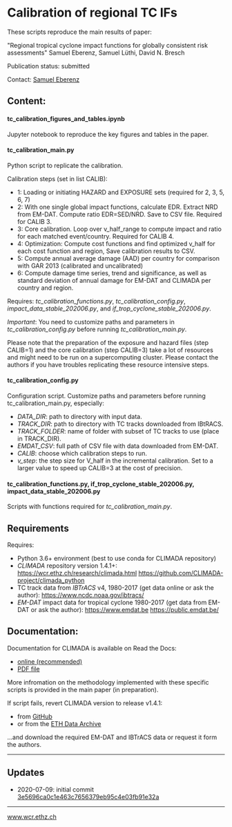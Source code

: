 # Calibration of regional TC IFs

These scripts reproduce the main results of paper:


"Regional tropical cyclone impact functions for globally consistent risk assessments"
Samuel Eberenz, Samuel Lüthi, David N. Bresch


Publication status: submitted


Contact: [Samuel Eberenz](mailto:samuel.eberenz@usys.ethz.ch)

## Content:

#### tc_calibration_figures_and_tables.ipynb
Jupyter notebook to reproduce the key figures and tables in the paper.

#### tc_calibration_main.py
Python script to replicate the calibration.

Calibration steps (set in list CALIB):
* 1:  Loading or initiating HAZARD and EXPOSURE sets (required for 2, 3, 5, 6, 7)
* 2:  With one single global impact functions, calculate EDR. Extract NRD from EM-DAT.
        Compute ratio EDR=SED/NRD. Save to CSV file. Required for CALIB 3.
* 3:  Core calibration. Loop over v_half_range to compute impact and ratio for each matched event/country. Required for CALIB 4.
* 4:  Optimization: Compute cost functions and find optimized v_half for each cost function and region,
        Save calibration results to CSV.
* 5:  Compute annual average damage (AAD) per country for comparison with GAR 2013 (calibrated and uncalibrated)
* 6:  Compute damage time series, trend and significance, as well as standard deviation of annual damage for EM-DAT and CLIMADA per country and region.

Requires: *tc_calibration_functions.py*, *tc_calibration_config.py*,
*impact_data_stable_202006.py*, and *if_trop_cyclone_stable_202006.py*.

_Important_: You need to customize paths and parameters in *tc_calibration_config.py* before running *tc_calibration_main.py*.

Please note that the preparation of the exposure and hazard files (step CALIB=1)
and the core calibration (step CALIB=3) take a lot of resources and might need to
be run on a supercomputing cluster. Please contact the authors if you have troubles
replicating these resource intensive steps.

#### tc_calibration_config.py
Configuration script.
Customize paths and parameters before running tc_calibration_main.py,
especially:
* *DATA_DIR*: path to directory with input data.
* *TRACK_DIR*: path to directory with TC tracks downloaded from IBtRACS.
* *TRACK_FOLDER*: name of folder with subset of TC tracks to use (place in TRACK_DIR).
* *EMDAT_CSV*: full path of CSV file with data downloaded from EM-DAT.
* *CALIB*: choose which calibration steps to run.
* *v_step*: the step size for V_half in the incremental calibration. Set to a larger value to speed up CALIB=3 at the cost of precision.

#### tc_calibration_functions.py, if_trop_cyclone_stable_202006.py, impact_data_stable_202006.py
Scripts with functions required for *tc_calibration_main.py*.


## Requirements

Requires:
* Python 3.6+ environment (best to use conda for CLIMADA repository)
* _CLIMADA_ repository version 1.4.1+:
        https://wcr.ethz.ch/research/climada.html
        https://github.com/CLIMADA-project/climada_python
* TC track data from _IBTrACS_ v4, 1980-2017 (get data online or ask the author):
        https://www.ncdc.noaa.gov/ibtracs/
* _EM-DAT_ impact data for tropical cyclone 1980-2017 (get data from EM-DAT or ask the author):
        https://www.emdat.be
        https://public.emdat.be/



## Documentation:

Documentation for CLIMADA is available on Read the Docs:
* [online (recommended)](https://climada-python.readthedocs.io/en/stable/)
* [PDF file](https://buildmedia.readthedocs.org/media/pdf/climada-python/stable/climada-python.pdf)

More infromation on the methodology implemented with these specific scripts is provided in the main paper (in preparation).

If script fails, revert CLIMADA version to release v1.4.1:
* from [GitHub](https://github.com/CLIMADA-project/climada_python/releases/tag/v1.4.1)
* or from the [ETH Data Archive](http://doi.org/10.5905/ethz-1007-252)

...and download the required EM-DAT and IBTrACS data or request it form the authors.

-----

## Updates

* 2020-07-09: initial commit [3e5696ca0c1e463c7656379eb95c4e03fb91e32a](https://github.com/CLIMADA-project/climada_papers/commit/3e5696ca0c1e463c7656379eb95c4e03fb91e32a)
-----

www.wcr.ethz.ch
